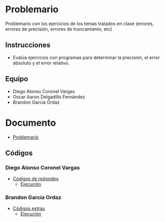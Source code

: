 # Problemario

Problemario con los ejercicios de los temas tratados en clase (errores, errores de precisión, errores de truncamiento, etc) 

## Instrucciones

- Evalúa ejercicios con programas para determinar la precisión, el error absoluto y el error relativo.

## Equipo

- Diego Alonso Coronel Vargas
- Oscar Aaron Delgadillo Fernández
- Brandon García Ordaz

# Documento

- [Problemario](/Tema%201/Evidencia2_Problemario/T1%20-%20E2%20-%20Problemario.pdf)

## Códigos

### Diego Alonso Coronel Vargas

- [Códigos de redondeo](/Tema%201/Evidencia2_Problemario/redondeo.py)
    - [Ejecución](/Tema%201/Evidencia2_Problemario/ejecución_código_redondeo.png)

### Brandon García Ordaz
- [Códigos extras](/Tema%201/Evidencia2_Problemario/Extras.java)
    - [Ejecución](/Tema%201/Evidencia2_Problemario/ejecución_código_extra.png)